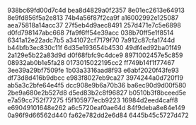 938bc69fd00d7c4d
bea8d4829a0f2357
8e01ec2613e64913
8e9fd856f5a2e813
74b4a56f87f2ca9f
a16002992e125087
aea75818a14acc37
27f5eb4d9aec8491
257d471e7c5e6898
d0fd798147abc668
7fa9f6ff54e39acc
038b70ff5e1f8514
6341a12e22adc7b5
a341072cf7179f70
7a912c87cfa1744d
b44bfb3ec830c11f
6d35e193654b4530
49df4ed92ba01f49
2a129e5b22a83d9d
d0f68fbfc9c4dce9
8971002457e5c859
08932ab0b1e5fa28
0173015022195cc2
ff749b14f1f77467
3ee39a29bf7509fe
1b03a3316aad8f93
e6abf2020f43fe93
df73d8d416b9dbcc
e983f8027eb9ca27
3974244a0d720f19
ab5a3c2bfe64e4f5
dcc908e9b6a70b36
ba6ec90d9d00f580
2be9a680e2b527d8
d5ed83b2c8f96827
b0510b3f8bceed5e
e7a59cc752f77275
f5f105977ecb9223
16984d2eed4caff8
e69049101648e262
a6c5720eaf0ae64d
84f9deba8e84e149
0a96f9d66562d440
fa62e782dd2e6d84
6445b45c5727d472

